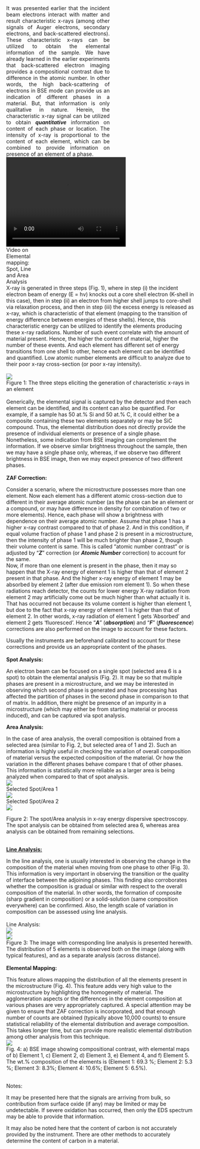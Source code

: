 <div><div style="float:left;width:55%;text-align: justify;text-justify: inter-word; margin-right:40px;">It was presented earlier that the incident beam electrons interact with matter and result characteristic x-rays (among other signals of Auger electrons, secondary electrons, and back-scattered electrons). These characteristic x-rays can be utilized to obtain the elemental information of the sample. We have already learned in the earlier experiments that back-scattered electron imaging provides a compositional contrast due to difference in the atomic number. In other words, the high back-scattering of electrons in BSE mode can provide us an indication of different phases in a material. But, that information is only qualitative in nature. Herein, the characteristic x-ray signal can be utilized to obtain <i><b>quantitative</b></i> information on content of each phase or location. The intensity of x-ray is proportional to the content of each element, which can be combined to provide information on presence of an element of a phase.<br> </div> 
<div style="float:left;width:40%;border: solid 1 px black;">
<!-- <video width="320" height="240" controls>
  <source src="images/exp4-eds_img_req_mod.mp4" type="video/mp4">
  Your browser does not support the video tag.
</video><br>
Video on Elemental mapping: Spot, Line and Area Analysis</div> -->
<div style="float:left;width:40%;border: solid 1 px black;">
<video width="320" height="240" controls>
  <source src="images/exp4-eds_img_req_mod.mp4" type="video/mp4">
  Your browser does not support the video tag.
</video><br>Video on Elemental mapping: Spot, Line and Area Analysis</div>
</div>
<div style="content: '.';clear: both;display: block;height: 0;visibility: hidden;"></div>
X-ray is generated in three steps (Fig. 1), where in step (i) the incident electron beam of energy (E = hν) knocks out a core shell electron (K-shell in this case), then in step (ii) an electron from higher shell jumps to core-shell via relaxation process, and then in step (iii) the excess energy is released as x-ray, which is characteristic of that element (mapping to the transition of energy difference between energies of these shells). Hence, this characteristic energy can be utilized to identify the elements producing these x-ray radiations. Number of such event correlate with the amount of material present. Hence, the higher the content of material, higher the number of these events. And each element has different set of energy transitions from one shell to other, hence each element can be identified and quantified. Low atomic number elements are difficult to analyze due to their poor x-ray cross-section (or poor x-ray intensity). <br><br>
<img src="images/fig1.PNG"><br>
Figure 1: The three steps eliciting the generation of characteristic x-rays in an element<br><br>
Generically, the elemental signal is captured by the detector and then each element can be identified, and its content can also be quantified. For example, if a sample has 50 at.% Si and 50 at.% C, it could either be a composite containing these two elements separately or may be SiC compound. Thus, the elemental distribution does not directly provide the presence of individual elements or presence of a single phase. Nonetheless, some indication from BSE imaging can complement the information. If we observe similar brightness throughout the sample, then we may have a single phase only, whereas, if we observe two different brightness in BSE image, then we may expect presence of two different phases.<br><br>
<b>ZAF Correction:</b><br>

Consider a scenario, where the microstructure possesses more than one element. Now each element has a different atomic cross-section due to different in their average atomic number (as the phase can be an element or a compound, or may have difference in density for combination of two or more elements). Hence, each phase will show a brightness with dependence on their average atomic number. Assume that phase 1 has a higher x-ray contrast compared to that of phase 2. And in this condition, if equal volume fraction of phase 1 and phase 2 is present in a microstructure, then the intensity of phase 1 will be much brighter than phase 2, though their volume content is same. This is called “atomic number contrast” or is adjusted by “<b><i>Z</i></b>” correction (or <b><i>Atomic Number</i></b> correction) to account for the same.<br> 
Now, if more than one element is present in the phase, then it may so happen that the X-ray energy of element 1 is higher than that of element 2 present in that phase. And the higher x-ray energy of element 1 may be absorbed by element 2 (after due emission rom element 1). So when these radiations reach detector, the counts for lower energy X-ray radiation from element 2 may artificially come out be much higher than what actually it is. That has occurred not because its volume content is higher than element 1, but doe to the fact that x-ray energy of element 1 is higher than that of element 2. In other words, x-ray radiation of element 1 gets ‘Absorbed’ and element 2 gets ‘fluoresced’. Hence “<b><i>A</i></b>” (<b><i>absorption</i></b>) and “<b><i>F</i></b>” (<b><i>fluorescence</i></b>) corrections are also performed on the image to account for these factors.<br> 

Usually the instruments are beforehand calibrated to account for these corrections and provide us an appropriate content of the phases.<br><br>
<b>Spot Analysis:</b><br> 

An electron beam can be focused on a single spot (selected area 6 is a spot) to obtain the elemental analysis (Fig. 2). It may be so that multiple phases are present in a microstructure, and we may be interested in observing which second phase is generated and how processing has affected the partition of phases in the second phase in comparison to that of matrix. In addition, there might be presence of an impurity in a microstructure (which may either be from starting material or process induced), and can be captured via spot analysis.<br> 

<b>Area Analysis:</b><br> 

In the case of area analysis, the overall composition is obtained from a selected area (similar to Fig. 2, but selected area of 1 and 2). Such an information is highly useful in checking the variation of overall composition of material versus the expected composition of the material. Or how the variation in the different phases behave compare t that of other phases. This information is statistically more reliable as a larger area is being analyzed when compared to that of spot analysis.<br> 
<img src="images/fig2.PNG"><br>
Selected Spot/Area 1<br>
<img src="images/spot1.PNG"><br>
Selected Spot/Area 2<br>
<img src="images/spot2.PNG"><br>

Figure 2: The spot/Area analysis in x-ray energy dispersive spectroscopy. The spot analysis can be obtained from selected area 6, whereas area analysis can be obtained from remaining selections.<br><br>

<b><u>Line Analysis:</u></b><br>

In the line analysis, one is usually interested in observing the change in the composition of the material when moving from one phase to other (Fig. 3). This information is very important in observing the transition or the quality of interface between the adjoining phases. This finding also corroborates whether the composition is gradual or similar with respect to the overall composition of the material. In other words, the formation of composite (sharp gradient in composition) or a solid-solution (same composition everywhere) can be confirmed. Also, the length scale of variation in composition can be assessed using line analysis.<br><br> 
Line Analysis:<br>
 <img src="images/line.PNG"><br>
 <img src="images/fig6.PNG"><br>
 Figure 3: The image with corresponding line analysis is presented herewith. The distribution of 5 elements is observed both on the image (along with typical features), and as a separate analysis (across distance).<br><br>
 <b>Elemental Mapping: </b><br>

This feature allows mapping the distribution of all the elements present in the microstructure (Fig. 4). This feature adds very high value to the microstructure by highlighting the homogeneity of material. The agglomeration aspects or the differences in the element composition at various phases are very appropriately captured. A special attention may be given to ensure that ZAF correction is incorporated, and that enough number of counts are obtained (typically above 10,000 counts) to ensure statistical reliability of the elemental distribution and average composition. This takes longer time, but can provide more realistic elemental distribution among other analysis from this technique.<br>
<img src="images/map.PNG"><br>
Fig. 4: a) BSE image showing compositional contrast, with elemental maps of b) Element 1, c) Element 2, d) Element 3, e) Element 4, and f) Element 5. The wt.% composition of the elements is (Element 1: 69.3 %; Element 2: 5.3 %; Element 3: 8.3%; Element 4: 10.6%; Element 5: 6.5%).<br><br>

Notes: 

It may be presented here that the signals are arriving from bulk, so contribution from surface oxide (if any) may be limited or may be undetectable. If severe oxidation has occurred, then only the EDS spectrum may be able to provide that information.<br>  

It may also be noted here that the content of carbon is not accurately provided by the instrument. There are other methods to accurately determine the content of carbon in a material.<br>


